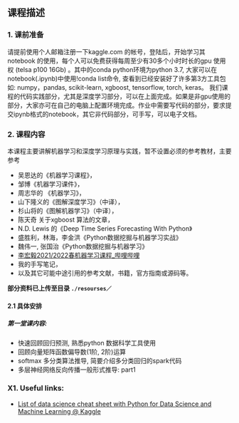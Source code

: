 ## 课程描述
### 1. 课前准备
请提前使用个人邮箱注册一下kaggle.com 的帐号，登陆后，开始学习其 notebook 的使用，每个人可以免费获得每周至少有30多个小时时长的gpu 使用权 (telsa p100 16Gb) 。其中的conda python环境为python 3.7, 大家可以在notebook(.ipynb)中使用!conda list命令, 查看到已经安装好了许多第3方工具包如: numpy，pandas, scikit-learn, xgboost,  tensorflow, torch, keras。 我们课程的代码实践部分，尤其是深度学习部分，可以在上面完成。如果是非gpu使用的部分，大家亦可在自己的电脑上配置环境完成。作业中需要写代码的部分，要求提交ipynb格式的notebook，其它非代码部分，可手写，可以电子文档。


### 2. 课程内容
本课程主要讲解机器学习和深度学习原理与实践，暂不设置必须的参考教材，主要参考 
* 吴恩达的《机器学习课程》，
* 邹博《机器学习课件》，
* 周志华的 《机器学习》，
* 山下隆义的《图解深度学习》（中译），
* 杉山将的《图解机器学习》（中译），
* 陈天奇 关于xgboost 算法的文章，
* N.D. Lewis 的《Deep Time Series Forecasting With Python》
* 盛胜利，林海，李金洪《Python数据挖掘与机器学习实战》
* 魏伟一, 张国治《Python数据挖掘与机器学习》
* [李宏毅2021/2022春机器学习课程_哔哩哔哩](https://www.bilibili.com/video/BV1Wv411h7kN?p=1)
* 我的手写笔记，
* 以及其它可能中途引用的参考文献，书籍，官方指南或源码等。

**部分资料已上传至目录 `./resourses／`**

#### 2.1 具体安排
##### 第一堂课内容:
* 快速回顾回归预测, 熟悉python 数据科学工具使用
* 回顾向量矩阵函数偏导数(1阶, 2阶)运算
* softmax 多分类算法推导, 简要介绍多分类回归的spark代码
* 多层神经网络反向传播一般形式推导: part1
### X1. Useful links:
* [List of data science cheat sheet with Python for Data Science and Machine Learning @ Kaggle](https://www.kaggle.com/getting-started/78118)

